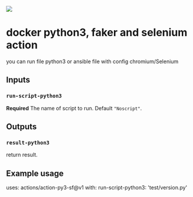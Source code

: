 ![](https://github.com/PapouMarc/action-py3-sf/actions/workflows/dockerimage.yml/badge.svg)


# docker python3, faker and selenium action

you can run file python3 or ansible file with config chromium/Selenium

## Inputs

### `run-script-python3`

**Required** The name of script to run. Default `"Noscript"`.

## Outputs

### `result-python3`

return result.

## Example usage

uses: actions/action-py3-sf@v1
with:
  run-script-python3: 'test/version.py'

